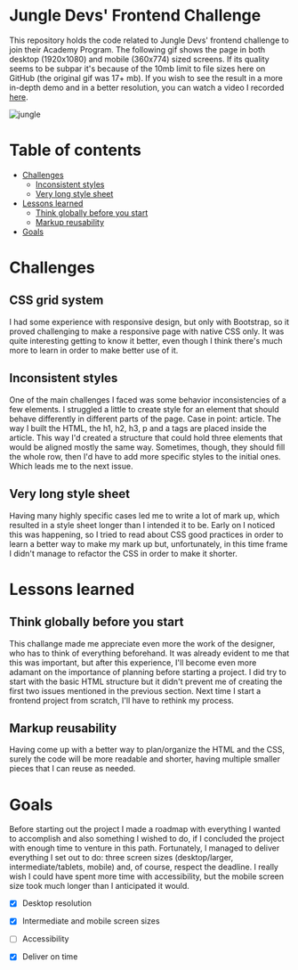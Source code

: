 # Jungle Devs' Frontend Challenge

This repository holds the code related to Jungle Devs' frontend challenge to join their Academy Program. The following gif shows the page in both desktop (1920x1080) and mobile (360x774) sized screens. If its quality seems to be subpar it's because of the 10mb limit to file sizes here on GitHub (the original gif was 17+ mb). If you wish to see the result in a more in-depth demo and in a better resolution, you can watch a video I recorded [here](https://www.loom.com/share/57f6d1aa46174d1eb1ac1a7575f5b423).

![jungle](https://user-images.githubusercontent.com/20730250/109849173-d55ed080-7c2f-11eb-80f6-5eb27f803f26.gif)

# Table of contents

- [Challenges](#challenges)
  - [Inconsistent styles](#inconsistent-styles)
  - [Very long style sheet](#very-long-style-sheet)
- [Lessons learned](#lessons-learned)
  - [Think globally before you start](#think-globally-before-you-start)
  - [Markup reusability](#markup-reusability)
- [Goals](#goals)

# Challenges
## CSS grid system
I had some experience with responsive design, but only with Bootstrap, so it proved challenging to make a responsive page with native CSS only. It was quite interesting getting to know it better, even though I think there's much more to learn in order to make better use of it.

## Inconsistent styles
One of the main challenges I faced was some behavior inconsistencies of a few elements. I struggled a little to create style for an element that should behave differently in different parts of the page. Case in point: article. The way I built the HTML, the h1, h2, h3, p and a tags are placed inside the article. This way I'd created a structure that could hold three elements that would be aligned mostly the same way. Sometimes, though, they should fill the whole row, then I'd have to add more specific styles to the initial ones. Which leads me to the next issue.
  
## Very long style sheet
Having many highly specific cases led me to write a lot of mark up, which resulted in a style sheet longer than I intended it to be. Early on I noticed this was happening, so I tried to read about CSS good practices in order to learn a better way to make my mark up but, unfortunately, in this time frame I didn't manage to refactor the CSS in order to make it shorter.
    
# Lessons learned
## Think globally before you start
This challange made me appreciate even more the work of the designer, who has to think of everything beforehand. It was already evident to me that this was important, but after this experience, I'll become even more adamant on the importance of planning before starting a project. I did try to start with the basic HTML structure but it didn't prevent me of creating the first two issues mentioned in the previous section. Next time I start a frontend project from scratch, I'll have to rethink my process.

## Markup reusability
Having come up with a better way to plan/organize the HTML and the CSS, surely the code will be more readable and shorter, having multiple smaller pieces that I can reuse as needed. 
		
# Goals
Before starting out the project I made a roadmap with everything I wanted to accomplish and also something I wished to do, if I concluded the project with enough time to venture in this path. Fortunately, I managed to deliver everything I set out to do: three screen sizes (desktop/larger, intermediate/tablets, mobile) and, of course, respect the deadline. I really wish I could have spent more time with accessibility, but the mobile screen size took much longer than I anticipated it would. 

- [x] Desktop resolution
- [x] Intermediate and mobile screen sizes 
- [ ] Accessibility
- [x] Deliver on time		
		
		
		
